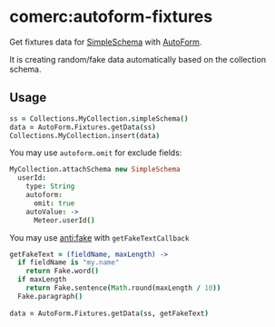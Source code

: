 # comerc:autoform-fixtures
Get fixtures data for [SimpleSchema](https://github.com/aldeed/meteor-simple-schema) with [AutoForm](https://github.com/aldeed/meteor-autoform). 

It is creating random/fake data automatically based on the collection schema. 

Usage
-----
```coffee
ss = Collections.MyCollection.simpleSchema()
data = AutoForm.Fixtures.getData(ss)
Collections.MyCollection.insert(data)
```
You may use `autoform.omit` for exclude fields:
```coffee
MyCollection.attachSchema new SimpleSchema
  userId:
    type: String
    autoform:
      omit: true
    autoValue: ->
      Meteor.userId()
```
You may use [anti:fake](https://github.com/anticoders/meteor-fake/) with `getFakeTextCallback`

```coffee
getFakeText = (fieldName, maxLength) ->
  if fieldName is "my.name"
    return Fake.word()
  if maxLength
    return Fake.sentence(Math.round(maxLength / 10))
  Fake.paragraph()
  
data = AutoForm.Fixtures.getData(ss, getFakeText)
```
